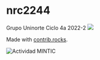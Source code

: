 # nrc2244
Grupo Uninorte Ciclo 4a 2022-2
<a href="https://github.com/angular/angular-ja/graphs/contributors">
  <img src="https://contrib.rocks/image?repo=angular/angular-ja" />
</a>

Made with [contrib.rocks](https://contrib.rocks).

![Actividad MINTIC](https://img.shields.io/badge/Actividad%20MINTIC-red?style=flat)